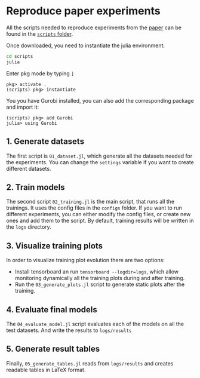 # Reproduce paper experiments

All the scripts needed to reproduce experiments from the [paper](https://arxiv.org/abs/2207.13513) can be found in the [`scripts` folder](https://github.com/BatyLeo/StochasticVehicleScheduling.jl/tree/main/scripts).

Once downloaded, you need to instantiate the julia environment:

```bash
cd scripts
julia
```

Enter pkg mode by typing `]`
```
pkg> activate .
(scripts) pkg> instantiate
```

You you have Gurobi installed, you can also add the corresponding package and import it:
```
(scripts) pkg> add Gurobi
julia> using Gurobi
```

## 1. Generate datasets
The first script is `01_dataset.jl`, which generate all the datasets needed for the experiments. You can change the `settings` variable if you want to create different datasets.

## 2. Train models
The second script `02_training.jl` is the main script, that runs all the trainings. It uses the config files in the `configs` folder. If you want to run different experiments, you can either modify the config files, or create new ones and add them to the script. By default, training results will be written in the `logs` directory.

## 3. Visualize training plots
In order to visualize training plot evolution there are two options:
- Install tensorboard an run `tensorboard --logdir=logs`, which allow monitoring dynamically all the training plots during and after training.
- Run the `03_generate_plots.jl` script to generate static plots after the training.
## 4. Evaluate final models
The `04_evaluate_model.jl` script evaluates each of the models on all the test datasets. And write the results to `logs/results`

## 5. Generate result tables
Finally, `05_generate_tables.jl` reads from `logs/results` and creates readable tables in LaTeX format.
